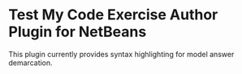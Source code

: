 # Test My Code Exercise Author Plugin for NetBeans #

This plugin currently provides syntax highlighting for model answer demarcation.

